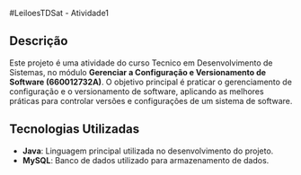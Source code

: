 #LeiloesTDSat - Atividade1

## Descrição
Este projeto é uma atividade do curso Tecnico em Desenvolvimento de Sistemas, no módulo **Gerenciar a Configuração e Versionamento de Software (660012732A)**. O objetivo principal é praticar o gerenciamento de configuração e o versionamento de software, aplicando as melhores práticas para controlar versões e configurações de um sistema de software.


## Tecnologias Utilizadas
- **Java**: Linguagem principal utilizada no desenvolvimento do projeto.
- **MySQL**: Banco de dados utilizado para armazenamento de dados.

